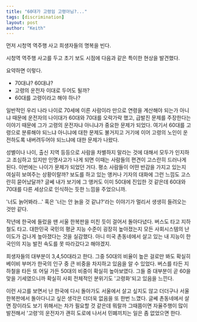 ```yaml
---
title: "60대가 고령임 고령아님?..."
tags: [discrimination]
layout: post
author: "Keith"
---
```


먼저 시청역 역주행 사고 희생자들의 명복을 빈다.

시청역 역주행 사고를 두고 초기 보도 시점에 다음과 같은 특이한 현상을 발견했다.

요약하면 이렇다.
- 70대냐? 60대냐?
- 고령의 운전자 이대로 두어도 될까?
- 60대를 고령이라고 해야 하나?

일반적인 우리 나라 나이로 70세에 이른 사람이라 만으로 연령을 계산해야 되는가 아니냐 때문에 운전자의 나이대가 60대와 70대를 오락가락 했고, 급발진 문제를 주장한다는 이야기 때문에 그가 고령의 운전자냐 아니냐가 중요한 문제가 되었다. 여기서 60대를 고령으로 분류해야 되느냐 아니냐에 대한 문제도 불거지고 거기에 이어 고령의 노인이 운전하도록 내버려두어야 되느냐에 대한 문제가 나왔다.

성별이나 나이, 출신 지역 등등으로 사람을 차별하지 말라는 것에 대해서 모두가 인지하고 조심하고 있지만 인명사고가 나게 되면 이때는 사람들의 편견이 고스란히 드러나게 된다. 이번에는 나이가 문제가 되었던 거다. 평소 사람들이 어떤 반감을 가지고 있는지 여실히 보여주는 상황이랄까? 보도를 하고 있는 앵커나 기자의 대화에 그런 느낌도 고스란히 묻어났달까? 글쎄 내가 보기에 그 앵커도 이미 50대에 진입한 것 같은데 60대와 70대를 다른 세상으로 인식하는 듯한 느낌을 주었으니까. 

'너도 늙어봐라...' 혹은 '너는 안 늙을 것 같냐?'라는 이야기가 멀리서 생생히 들려오는 것만 같다.

작년에 한국에 들렀을 땐 서울 한복판을 미친 듯이 걸어서 돌아다녔다. 버스도 타고 지하철도 타고. 대한민국 국민의 평균 지능 수준이 굉장히 높아졌는지 모든 사회시스템의 난이도가 겁나게 높아졌다는 것을 실감했다. 아니 미국 촌동네에서 살고 있는 내 지능이 한국인의 지능 발전 속도를 못 따라갔다고 해야겠지. 

희생자들의 대부분이 3,4,50대라고 한다. 그중 50대의 비율이 높은 걸로만 봐도 확실히 베이비 부머가 한국의 인구 중 큰 비중을 차지하고 있음을 알 수 있었다. 버스를 타든 지하철을 타든 또 어딜 가든 50대의 비중이 확실히 높아보였다. 그들 중 대부분이 곧 60을 맞을 기세였으니까 확실히 사회 전체적인 분위기도 '고령화'되고 있음을 느낀다. 

이런 사고를 보면서 난 한국에 다시 돌아가도 서울에서 살고 싶지도 않고 더더구나 서울 한복판에서 돌아다니고 싶은 생각은 더더욱 없음을 또 한번 느꼈다. 글쎄 촌동네에서 살면 장이라도 보기 위해서는 차가 필요할 것 같은데 뭐랄까 그때쯤이면 자율주행이 많이 발전해서 '고령'의 운전자가 괜히 도로에 나서서 민폐끼치는 일은 좀 없었으면 한다. 

